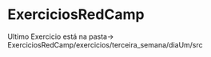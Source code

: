 # ExerciciosRedCamp

Ultimo Exercicio está na pasta-> ExerciciosRedCamp/exercicios/terceira_semana/diaUm/src